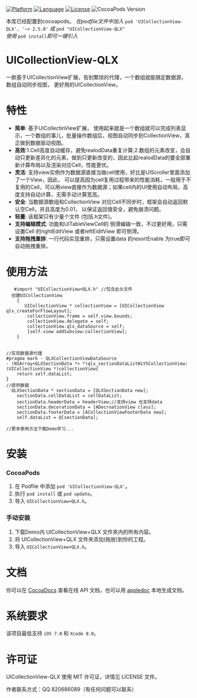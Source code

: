 
[![Platform](https://img.shields.io/badge/platform-iOS-red.svg)](https://developer.apple.com/iphone/index.action)
[![Language](http://img.shields.io/badge/language-OC-yellow.svg?style=flat
)](https://en.wikipedia.org/wiki/Objective-C)
[![License](https://img.shields.io/badge/license-MIT-blue.svg)](http://mit-license.org)
![CocoaPods Version](https://img.shields.io/badge/pod-v1.0.0-brightgreen.svg)

本库已经配置到cocoapods。
_在podfile文件中加入_ `pod 'UICollectionView-QLX', '~> 2.5.0'` _或_ `pod "UICollectionView-QLX"`
<br />_使用_ `pod install`_即可一键引入_
# UICollectionView-QLX
一款基于UICollectionView扩展，告别繁琐的代理，一个数组就能搞定数据源，数组自动同步视图， 更好用的UICollectionView。


特性
==============
- **简单**: 基于UICollectinView扩展， 使用起来就是一个数组就可以完成列表显示，一个数组的事儿，批量操作数组后，视图自动同步到CollectionView，真正做到数据驱动视图。
- **高效**:1.Cell高度自动缓存，避免realodData重复计算;2.数组的元素改变，会自动只更新差异化的元素，做到只更新改变的，因此比起realodData的要全部重新计算布局以及渲染对应Cell，性能更优。
- **灵活**: 支持view实例作为数据源直接当做cell使用，好比是UIScroller里面添加了一个View，因此， 可以提高因为cell复用过程带来的性能消耗，一般用于不复用的Cell，可以用view直接作为数据源；如果cell内的UI使用自动布局，高度支持自动计算，无需手动计算宽高。
- **安全**: 当数据源数组和CollectionView 对应Cell不同步时，框架会自动返回默认空Cell，并且高度为0.01， 以保证返回值安全，避免崩溃问题。
- **轻量**: 该框架只有少量个文件 (包括.h文件)。
- **支持编辑模式**: 功能和UITableViewCell的 侧滑编辑一致，不过更好用，只需设置Cell 的rightEditView 或者leftEiditView 即可侧滑。
- **支持拖拽重排**: 一行代码实现重排，只需设置data 的resortEnable 为true即可自动拖拽重排。


使用方法
==============

```objc
   #import "UICollectionView+QLX.h" //包含此头文件
  创建UICollectionView
    {
       UICollectionView * collectionView = [UICollectionView qlx_createForFlowLayout];
        collectionView.frame = self.view.bounds;
        collectionView.delegate = self;
        collectionView.qlx_dataSource = self;
        [self.view addSubview:collectionView];
    }
    
    
//实现数据源代理
#pragma mark - QLXCollectionViewDataSource
- (NSArray<QLXSectionData *> *)qlx_sectionDataListWithCollectionView:(UICollectionView *)collectionView{
    return self.dataList;
}
//提供数据
  QLXSectionData * sectionData = [QLXSectionData new];
    sectionData.cellDataList = cellDataList;
    sectionData.headerData = headerView;//支持view 也支持data
    sectionData.decorationData = [ADecroationView class];
    sectionData.footerData = [ACollectionViewFooterData new];
    self.dataList = @[sectionData];

//更多使用方法下载Demo学习...
```

安装
==============
### CocoaPods

1. 在 Podfile 中添加 `pod 'UICollectionView-QLX'`。
2. 执行 `pod install` 或 `pod update`。
3. 导入 `UICollectionView+QLX.h`。
### 手动安装

1. 下载Demo内 UICollectionView+QLX 文件夹内的所有内容。
2. 将 UICollectionView+QLX 文件夹添加(拖放)到你的工程。
3. 导入 `UICollectionView+QLX.h`。


文档
==============
你可以在 [CocoaDocs](http://cocoadocs.org/docsets/UICollectionView-QLX/) 查看在线 API 文档，也可以用 [appledoc](https://github.com/tomaz/appledoc) 本地生成文档。


系统要求
==============
该项目最低支持 `iOS 7.0` 和 `Xcode 8.0`。


许可证
==============
UICollectionView-QLX 使用 MIT 许可证，详情见 LICENSE 文件。

作者联系方式：QQ 820686089（有任何问题可以联系） 
